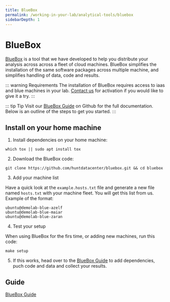 ```yaml
---
title: BlueBox
permalink: /working-in-your-lab/analytical-tools/bluebox
sidebarDepth: 1
---
```


# BlueBox

[BlueBox](https://github.com/huntdatacenter/BlueBox) is a tool that we have developed to help you distribute your analysis across across a fleet of cloud machines. BlueBox simplifies the installation of the same software packages across multiple machine, and simplifies handling of data, code and results. 

::: warning Requirements
The installation of BlueBox requires access to iaas and blue machines in your lab. [Contact us](/contact) for activation if you would like to give it a try.
:::

::: tip Tip
Visit our [BlueBox Guide](https://github.com/huntdatacenter/BlueBox/blob/master/docs/guide.md) on Github for the full documentation. Below is an outline of the steps to get you started. 
:::


## Install on your home machine

1. Install dependencies on your home machine:

```
which tox || sudo apt install tox
```

2. Download the BlueBox code:

```
git clone https://github.com/huntdatacenter/bluebox.git && cd bluebox
```

3. Add your machine list

Have a quick look at the `example.hosts.txt` file and generate a new file named `hosts.txt` with your machine fleet. You will get this list from us. Example of the format: 

```
ubuntu@demolab-blue-azelf
ubuntu@demolab-blue-maiar
ubuntu@demolab-blue-zaran
```

4. Test your setup 

When using BlueBox for the firs time, or adding new machines, run this code: 

`make setup`

5. If this works, head over to the [BlueBox Guide](https://github.com/huntdatacenter/BlueBox/blob/master/docs/guide.md) to add dependencies, puch code and data and collect your results.


## Guide

[BlueBox Guide](https://github.com/huntdatacenter/BlueBox/blob/master/docs/guide.md)

